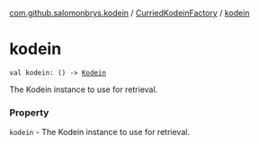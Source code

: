 [com.github.salomonbrys.kodein](../index.md) / [CurriedKodeinFactory](index.md) / [kodein](.)

# kodein

`val kodein: () -> `[`Kodein`](../-kodein/index.md)

The Kodein instance to use for retrieval.

### Property

`kodein` - The Kodein instance to use for retrieval.